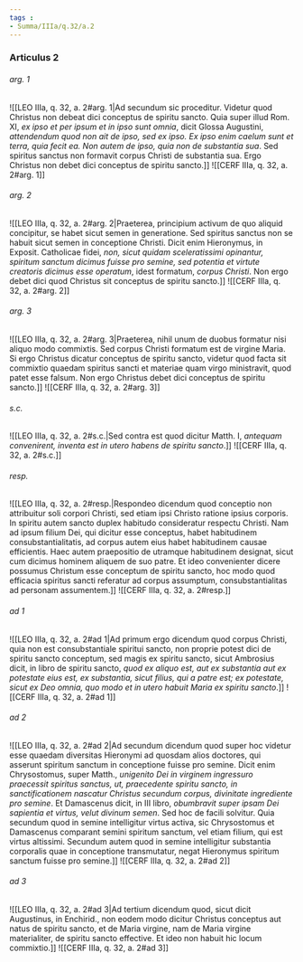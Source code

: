 ```yaml
---
tags : 
- Summa/IIIa/q.32/a.2
---
```


### Articulus 2

###### arg. 1
![[LEO IIIa, q. 32, a. 2#arg. 1|Ad secundum sic proceditur. Videtur quod Christus non debeat dici conceptus de spiritu sancto. Quia super illud Rom. XI, *ex ipso et per ipsum et in ipso sunt omnia*, dicit Glossa Augustini, *attendendum quod non ait de ipso, sed ex ipso. Ex ipso enim caelum sunt et terra, quia fecit ea. Non autem de ipso, quia non de substantia sua*. Sed spiritus sanctus non formavit corpus Christi de substantia sua. Ergo Christus non debet dici conceptus de spiritu sancto.]]
![[CERF IIIa, q. 32, a. 2#arg. 1]]

###### arg. 2
![[LEO IIIa, q. 32, a. 2#arg. 2|Praeterea, principium activum de quo aliquid concipitur, se habet sicut semen in generatione. Sed spiritus sanctus non se habuit sicut semen in conceptione Christi. Dicit enim Hieronymus, in Exposit. Catholicae fidei, *non, sicut quidam sceleratissimi opinantur, spiritum sanctum dicimus fuisse pro semine, sed potentia et virtute creatoris dicimus esse operatum*, idest formatum, *corpus Christi*. Non ergo debet dici quod Christus sit conceptus de spiritu sancto.]]
![[CERF IIIa, q. 32, a. 2#arg. 2]]

###### arg. 3
![[LEO IIIa, q. 32, a. 2#arg. 3|Praeterea, nihil unum de duobus formatur nisi aliquo modo commixtis. Sed corpus Christi formatum est de virgine Maria. Si ergo Christus dicatur conceptus de spiritu sancto, videtur quod facta sit commixtio quaedam spiritus sancti et materiae quam virgo ministravit, quod patet esse falsum. Non ergo Christus debet dici conceptus de spiritu sancto.]]
![[CERF IIIa, q. 32, a. 2#arg. 3]]

###### s.c.
![[LEO IIIa, q. 32, a. 2#s.c.|Sed contra est quod dicitur Matth. I, *antequam convenirent, inventa est in utero habens de spiritu sancto*.]]
![[CERF IIIa, q. 32, a. 2#s.c.]]

###### resp.
![[LEO IIIa, q. 32, a. 2#resp.|Respondeo dicendum quod conceptio non attribuitur soli corpori Christi, sed etiam ipsi Christo ratione ipsius corporis. In spiritu autem sancto duplex habitudo consideratur respectu Christi. Nam ad ipsum filium Dei, qui dicitur esse conceptus, habet habitudinem consubstantialitatis, ad corpus autem eius habet habitudinem causae efficientis. Haec autem praepositio de utramque habitudinem designat, sicut cum dicimus hominem aliquem de suo patre. Et ideo convenienter dicere possumus Christum esse conceptum de spiritu sancto, hoc modo quod efficacia spiritus sancti referatur ad corpus assumptum, consubstantialitas ad personam assumentem.]]
![[CERF IIIa, q. 32, a. 2#resp.]]

###### ad 1
![[LEO IIIa, q. 32, a. 2#ad 1|Ad primum ergo dicendum quod corpus Christi, quia non est consubstantiale spiritui sancto, non proprie potest dici de spiritu sancto conceptum, sed magis ex spiritu sancto, sicut Ambrosius dicit, in libro de spiritu sancto, *quod ex aliquo est, aut ex substantia aut ex potestate eius est, ex substantia, sicut filius, qui a patre est; ex potestate, sicut ex Deo omnia, quo modo et in utero habuit Maria ex spiritu sancto*.]]
![[CERF IIIa, q. 32, a. 2#ad 1]]

###### ad 2
![[LEO IIIa, q. 32, a. 2#ad 2|Ad secundum dicendum quod super hoc videtur esse quaedam diversitas Hieronymi ad quosdam alios doctores, qui asserunt spiritum sanctum in conceptione fuisse pro semine. Dicit enim Chrysostomus, super Matth., *unigenito Dei in virginem ingressuro praecessit spiritus sanctus, ut, praecedente spiritu sancto, in sanctificationem nascatur Christus secundum corpus, divinitate ingrediente pro semine*. Et Damascenus dicit, in III libro, *obumbravit super ipsam Dei sapientia et virtus, velut divinum semen*. Sed hoc de facili solvitur. Quia secundum quod in semine intelligitur virtus activa, sic Chrysostomus et Damascenus comparant semini spiritum sanctum, vel etiam filium, qui est virtus altissimi. Secundum autem quod in semine intelligitur substantia corporalis quae in conceptione transmutatur, negat Hieronymus spiritum sanctum fuisse pro semine.]]
![[CERF IIIa, q. 32, a. 2#ad 2]]

###### ad 3
![[LEO IIIa, q. 32, a. 2#ad 3|Ad tertium dicendum quod, sicut dicit Augustinus, in Enchirid., non eodem modo dicitur Christus conceptus aut natus de spiritu sancto, et de Maria virgine, nam de Maria virgine materialiter, de spiritu sancto effective. Et ideo non habuit hic locum commixtio.]]
![[CERF IIIa, q. 32, a. 2#ad 3]]

